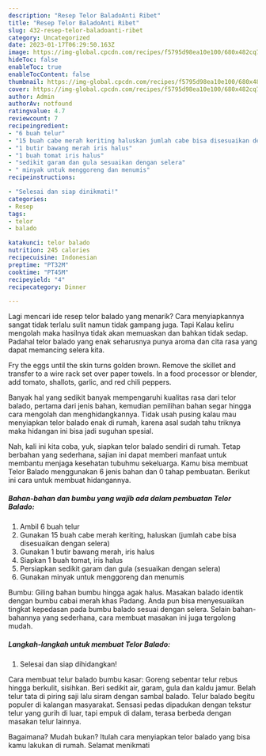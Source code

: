 ```yaml
---
description: "Resep Telor BaladoAnti Ribet"
title: "Resep Telor BaladoAnti Ribet"
slug: 432-resep-telor-baladoanti-ribet
category: Uncategorized
date: 2023-01-17T06:29:50.163Z
image: https://img-global.cpcdn.com/recipes/f5795d98ea10e100/680x482cq70/telor-balado-foto-resep-utama.jpg
hideToc: false
enableToc: true
enableTocContent: false
thumbnail: https://img-global.cpcdn.com/recipes/f5795d98ea10e100/680x482cq70/telor-balado-foto-resep-utama.jpg
cover: https://img-global.cpcdn.com/recipes/f5795d98ea10e100/680x482cq70/telor-balado-foto-resep-utama.jpg
author: Admin
authorAv: notfound
ratingvalue: 4.7
reviewcount: 7
recipeingredient:
- "6 buah telur"
- "15 buah cabe merah keriting haluskan jumlah cabe bisa disesuaikan dengan selera"
- "1 butir bawang merah iris halus"
- "1 buah tomat iris halus"
- "sedikit garam dan gula sesuaikan dengan selera"
- " minyak untuk menggoreng dan menumis"
recipeinstructions:

- "Selesai dan siap dinikmati!"
categories:
- Resep
tags:
- telor
- balado

katakunci: telor balado 
nutrition: 245 calories
recipecuisine: Indonesian
preptime: "PT32M"
cooktime: "PT45M"
recipeyield: "4"
recipecategory: Dinner

---
```



Lagi mencari ide resep telor balado yang menarik? Cara menyiapkannya sangat tidak terlalu sulit namun tidak gampang juga. Tapi Kalau keliru mengolah maka hasilnya tidak akan memuaskan dan bahkan tidak sedap. Padahal telor balado yang enak seharusnya punya aroma dan cita rasa yang dapat memancing selera kita.


Fry the eggs until the skin turns golden brown. Remove the skillet and transfer to a wire rack set over paper towels. In a food processor or blender, add tomato, shallots, garlic, and red chili peppers.

Banyak hal yang sedikit banyak mempengaruhi kualitas rasa dari telor balado, pertama dari jenis bahan, kemudian pemilihan bahan segar hingga cara mengolah dan menghidangkannya. Tidak usah pusing kalau mau menyiapkan telor balado enak di rumah, karena asal sudah tahu triknya maka hidangan ini bisa jadi suguhan spesial.


Nah, kali ini kita coba, yuk, siapkan telor balado sendiri di rumah. Tetap berbahan yang sederhana, sajian ini dapat memberi manfaat untuk membantu menjaga kesehatan tubuhmu sekeluarga. Kamu bisa membuat Telor Balado menggunakan 6 jenis bahan dan 0 tahap pembuatan. Berikut ini cara untuk membuat hidangannya.

<!--inarticleads1-->

##### Bahan-bahan dan bumbu yang wajib ada dalam pembuatan Telor Balado:

1. Ambil 6 buah telur
1. Gunakan 15 buah cabe merah keriting, haluskan (jumlah cabe bisa disesuaikan dengan selera)
1. Gunakan 1 butir bawang merah, iris halus
1. Siapkan 1 buah tomat, iris halus
1. Persiapkan sedikit garam dan gula (sesuaikan dengan selera)
1. Gunakan  minyak untuk menggoreng dan menumis


Bumbu: Giling bahan bumbu hingga agak halus. Masakan balado identik dengan bumbu cabai merah khas Padang. Anda pun bisa menyesuaikan tingkat kepedasan pada bumbu balado sesuai dengan selera. Selain bahan-bahannya yang sederhana, cara membuat masakan ini juga tergolong mudah. 

<!--inarticleads2-->

##### Langkah-langkah untuk membuat Telor Balado:


1. Selesai dan siap dihidangkan!

Cara membuat telur balado bumbu kasar: Goreng sebentar telur rebus hingga berkulit, sisihkan. Beri sedikit air, garam, gula dan kaldu jamur. Belah telur tata di piring saji lalu siram dengan sambal balado. Telur balado begitu populer di kalangan masyarakat. Sensasi pedas dipadukan dengan tekstur telur yang gurih di luar, tapi empuk di dalam, terasa berbeda dengan masakan telur lainnya. 

Bagaimana? Mudah bukan? Itulah cara menyiapkan telor balado yang bisa kamu lakukan di rumah. Selamat menikmati
